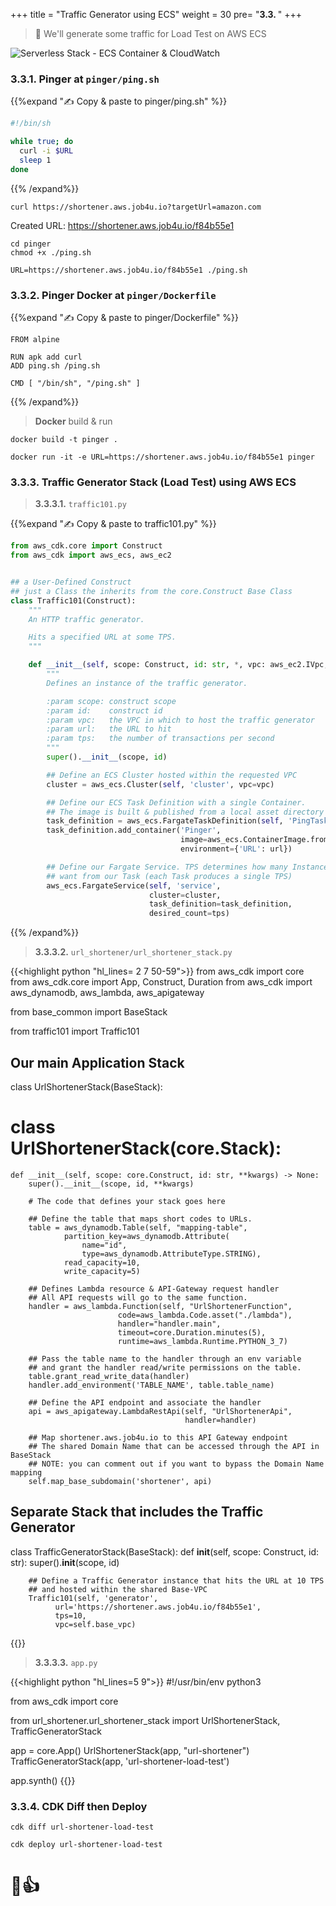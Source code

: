 +++
title = "Traffic Generator using ECS"
weight = 30
pre= "<b>3.3. </b>"
+++


> 🎯 We'll generate some traffic for Load Test on AWS ECS

![Serverless Stack - ECS Container & CloudWatch](/images/serverless-python/serverless-app-ecs-cloudwatch.png)

### 3.3.1. Pinger at `pinger/ping.sh`

{{%expand "✍️ Copy & paste to pinger/ping.sh" %}}
```bash
#!/bin/sh

while true; do
  curl -i $URL
  sleep 1
done
```
{{% /expand%}}


```
curl https://shortener.aws.job4u.io?targetUrl=amazon.com
```

Created URL: https://shortener.aws.job4u.io/f84b55e1

```
cd pinger
chmod +x ./ping.sh

URL=https://shortener.aws.job4u.io/f84b55e1 ./ping.sh
```

### 3.3.2. Pinger Docker at `pinger/Dockerfile`

{{%expand "✍️ Copy & paste to pinger/Dockerfile" %}}
```
FROM alpine

RUN apk add curl
ADD ping.sh /ping.sh

CMD [ "/bin/sh", "/ping.sh" ]
```
{{% /expand%}}

> **Docker** build & run

```
docker build -t pinger .

docker run -it -e URL=https://shortener.aws.job4u.io/f84b55e1 pinger
```



### 3.3.3. Traffic Generator Stack (Load Test) using AWS ECS

> **3.3.3.1.** `traffic101.py`

{{%expand "✍️ Copy & paste to traffic101.py" %}}
```python
from aws_cdk.core import Construct
from aws_cdk import aws_ecs, aws_ec2


## a User-Defined Construct
## just a Class the inherits from the core.Construct Base Class
class Traffic101(Construct):
    """
    An HTTP traffic generator.

    Hits a specified URL at some TPS.
    """

    def __init__(self, scope: Construct, id: str, *, vpc: aws_ec2.IVpc, url: str, tps: int):
        """
        Defines an instance of the traffic generator.

        :param scope: construct scope
        :param id:    construct id
        :param vpc:   the VPC in which to host the traffic generator
        :param url:   the URL to hit
        :param tps:   the number of transactions per second
        """
        super().__init__(scope, id)

        ## Define an ECS Cluster hosted within the requested VPC
        cluster = aws_ecs.Cluster(self, 'cluster', vpc=vpc)

        ## Define our ECS Task Definition with a single Container.
        ## The image is built & published from a local asset directory
        task_definition = aws_ecs.FargateTaskDefinition(self, 'PingTask')
        task_definition.add_container('Pinger',
                                      image=aws_ecs.ContainerImage.from_asset("pinger"),
                                      environment={'URL': url})

        ## Define our Fargate Service. TPS determines how many Instances we
        ## want from our Task (each Task produces a single TPS)
        aws_ecs.FargateService(self, 'service',
                               cluster=cluster,
                               task_definition=task_definition,
                               desired_count=tps)
```
{{% /expand%}}

> **3.3.3.2.** `url_shortener/url_shortener_stack.py`

{{<highlight python "hl_lines= 2 7 50-59">}}
from aws_cdk import core
from aws_cdk.core import App, Construct, Duration
from aws_cdk import aws_dynamodb, aws_lambda, aws_apigateway

from base_common import BaseStack

from traffic101 import Traffic101

## Our main Application Stack
class UrlShortenerStack(BaseStack):
# class UrlShortenerStack(core.Stack):

    def __init__(self, scope: core.Construct, id: str, **kwargs) -> None:
        super().__init__(scope, id, **kwargs)

        # The code that defines your stack goes here
        
        ## Define the table that maps short codes to URLs.
        table = aws_dynamodb.Table(self, "mapping-table",
                partition_key=aws_dynamodb.Attribute(
                    name="id",
                    type=aws_dynamodb.AttributeType.STRING),
                read_capacity=10,
                write_capacity=5)
                
        ## Defines Lambda resource & API-Gateway request handler
        ## All API requests will go to the same function.
        handler = aws_lambda.Function(self, "UrlShortenerFunction",
                            code=aws_lambda.Code.asset("./lambda"),
                            handler="handler.main",
                            timeout=core.Duration.minutes(5),
                            runtime=aws_lambda.Runtime.PYTHON_3_7)

        ## Pass the table name to the handler through an env variable 
        ## and grant the handler read/write permissions on the table.
        table.grant_read_write_data(handler)
        handler.add_environment('TABLE_NAME', table.table_name)
        
        ## Define the API endpoint and associate the handler
        api = aws_apigateway.LambdaRestApi(self, "UrlShortenerApi",
                                           handler=handler)

        ## Map shortener.aws.job4u.io to this API Gateway endpoint
        ## The shared Domain Name that can be accessed through the API in BaseStack
        ## NOTE: you can comment out if you want to bypass the Domain Name mapping
        self.map_base_subdomain('shortener', api)

        
## Separate Stack that includes the Traffic Generator
class TrafficGeneratorStack(BaseStack):
    def __init__(self, scope: Construct, id: str):
        super().__init__(scope, id)

        ## Define a Traffic Generator instance that hits the URL at 10 TPS
        ## and hosted within the shared Base-VPC
        Traffic101(self, 'generator',
              url='https://shortener.aws.job4u.io/f84b55e1',
              tps=10,
              vpc=self.base_vpc)
{{</highlight>}}

> **3.3.3.3.** `app.py`

{{<highlight python "hl_lines=5 9">}}
#!/usr/bin/env python3

from aws_cdk import core

from url_shortener.url_shortener_stack import UrlShortenerStack, TrafficGeneratorStack

app = core.App()
UrlShortenerStack(app, "url-shortener")
TrafficGeneratorStack(app, 'url-shortener-load-test')

app.synth()
{{</highlight>}}

### 3.3.4. CDK Diff then Deploy

```
cdk diff url-shortener-load-test

cdk deploy url-shortener-load-test
```

# 👏👍